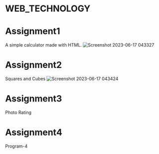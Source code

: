 # WEB_TECHNOLOGY

# Assignment1 
A simple calculator made with HTML.
![Screenshot 2023-06-17 043327](https://github.com/Kulkarniseema/WEB_TECHNOLOGY/assets/121326218/3fc1f03a-cf02-4571-b704-bad369cf0b21)


# Assignment2
Squares and Cubes
![Screenshot 2023-06-17 043424](https://github.com/Kulkarniseema/WEB_TECHNOLOGY/assets/121326218/8405d092-a4b9-4459-bdc8-5fb976d50411)

# Assignment3
Photo Rating

# Assignment4
Program-4


